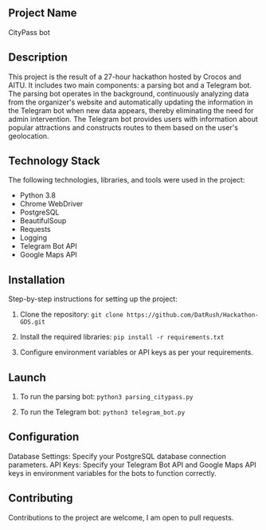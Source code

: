 ## Project Name
CityPass bot

## Description
This project is the result of a 27-hour hackathon hosted by Crocos and AITU. It includes two main components: a parsing bot and a Telegram bot. The parsing bot operates in the background, continuously analyzing data from the organizer's website and automatically updating the information in the Telegram bot when new data appears, thereby eliminating the need for admin intervention. The Telegram bot provides users with information about popular attractions and constructs routes to them based on the user's geolocation.

## Technology Stack
The following technologies, libraries, and tools were used in the project:

* Python 3.8
* Chrome WebDriver
* PostgreSQL
* BeautifulSoup
* Requests
* Logging
* Telegram Bot API
* Google Maps API

## Installation
Step-by-step instructions for setting up the project:

1. Clone the repository:
`git clone https://github.com/DatRush/Hackathon-GDS.git`

1. Install the required libraries:
`pip install -r requirements.txt`

1. Configure environment variables or API keys as per your requirements.

## Launch
1. To run the parsing bot:
`python3 parsing_citypass.py`

2. To run the Telegram bot:
`python3 telegram_bot.py`

## Configuration
Database Settings: Specify your PostgreSQL database connection parameters.
API Keys: Specify your Telegram Bot API and Google Maps API keys in environment variables for the bots to function correctly.

## Contributing
Contributions to the project are welcome, I am open to pull requests. 